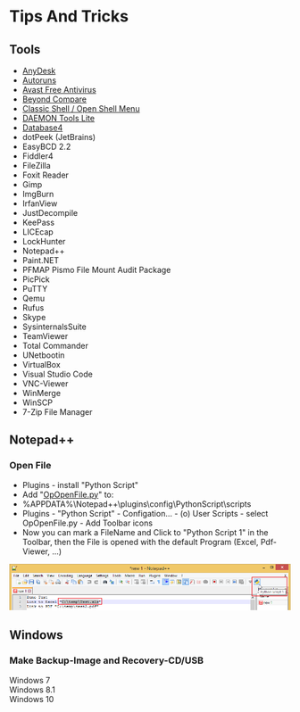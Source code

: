 # Tips And Tricks

## Tools
* [AnyDesk](src/Tools/AnyDesk/AnyDesk.md)
* [Autoruns](src/Tools/Autoruns/Autoruns.md)
* [Avast Free Antivirus](src/Tools/Avast_Antivirus/Avast_Antivirus.md)
* [Beyond Compare](src/Tools/Beyond_Compare/Beyond_Compare.md)
* [Classic Shell / Open Shell Menu](src/Tools/Classic_Shell/Classic_Shell.md)
* [DAEMON Tools Lite](src/Tools/DAEMON_Tools_Lite/DAEMON_Tools_Lite.md)
* [Database4](src/Tools/Database4/Database4.md)
* dotPeek (JetBrains)
* EasyBCD 2.2
* Fiddler4
* FileZilla
* Foxit Reader
* Gimp
* ImgBurn
* IrfanView
* JustDecompile
* KeePass
* LICEcap
* LockHunter
* Notepad++
* Paint.NET
* PFMAP Pismo File Mount Audit Package
* PicPick
* PuTTY
* Qemu
* Rufus
* Skype
* SysinternalsSuite
* TeamViewer
* Total Commander
* UNetbootin
* VirtualBox
* Visual Studio Code
* VNC-Viewer
* WinMerge
* WinSCP
* 7-Zip File Manager

## Notepad++

### Open File
* Plugins - install "Python Script"
* Add "[OpOpenFile.py](src/Notepad++/Python_Script/OpOpenFile.py)" to:
* %APPDATA%\Notepad++\plugins\config\PythonScript\scripts
* Plugins - "Python Script" - Configation... - (o) User Scripts - select OpOpenFile.py - Add Toolbar icons
* Now you can mark a FileName and Click to "Python Script 1" in the Toolbar, then the File is opened with the default Program (Excel, Pdf-Viewer, ...)

![](src/Notepad++/Python_Script/img/Bild_20211218_191026_001.png)

## Windows
### Make Backup-Image and Recovery-CD/USB
Windows 7  
Windows 8.1  
Windows 10
